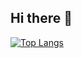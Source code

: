 ## Hi there 👋

[![Top Langs](https://github-readme-stats.vercel.app/api/top-langs/?username=jun7v)](https://github.com/anuraghazra/github-readme-stats)

<!--
**jun7v/jun7v** is a ✨ _special_ ✨ repository because its `README.md` (this file) appears on your GitHub profile.

Here are some ideas to get you started:

- 🔭 I’m currently working on ...
- 🌱 I’m currently learning ...
- 👯 I’m looking to collaborate on ...
- 🤔 I’m looking for help with ...
- 💬 Ask me about ...
- 📫 How to reach me: ...
- 😄 Pronouns: ...
- ⚡ Fun fact: ...
-->
